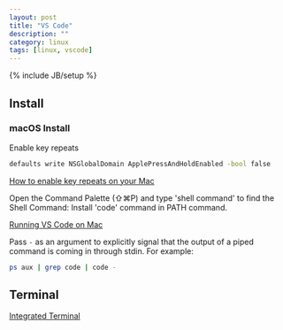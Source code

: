 ```yaml
---
layout: post
title: "VS Code"
description: ""
category: linux
tags: [linux, vscode]
---
```

{% include JB/setup %}

## Install

### macOS Install

Enable key repeats

```sh
defaults write NSGlobalDomain ApplePressAndHoldEnabled -bool false
```

[How to enable key repeats on your Mac](http://www.idownloadblog.com/2015/01/14/how-to-enable-key-repeats-on-your-mac/)

Open the Command Palette (⇧⌘P) and type 'shell command' to find the Shell Command: Install 'code' command in PATH command.

[Running VS Code on Mac](https://code.visualstudio.com/docs/setup/mac)

Pass `-` as an argument to explicitly signal that the output of a piped command is coming in through stdin. For example:

```sh
ps aux | grep code | code -
```

## Terminal

[Integrated Terminal](https://code.visualstudio.com/docs/editor/integrated-terminal)
